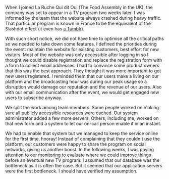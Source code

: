 When I joined La Ruche Qui dit Oui (The Food Assembly in the UK), the company was set to appear in a TV program two weeks later. I was informed by the team that the website always crashed during heavy traffic. That particular program is known in France to be the equivalent of the Slashdot effect (it even has [a Tumblr](https://effetcapital.tumblr.com)).

With such short notice, we did not have time to optimise all the critical paths so we needed to take down some features. I defined the priorities during the event: maintain the website for existing customers, best effort for new visitors. Most of the website was only accessible after logging in so I thought we could disable registration and replace the registration form with a form to collect email addresses. I had to convince some product owners that this was the best approach. They thought it was more important to get new users registered. I reminded them that our users make a living on our platform and the broadcasting hour was during our peak usage so a disruption would damage our reputation and the revenue of our users. Also with our email communication after the event, we would get engaged new users to subscribe anyway.

We split the work among team members. Some people worked on making sure all publicly accessible resources were cached. Our system administrator added a few more servers. Others, including me, worked on that new form and a system to let our on-call person enable it in an instant.

We had to enable that system but we managed to keep the service online for the first time, hooray! Instead of complaining that they couldn't use the platform, our customers were happy to share the program on social networks, giving us another boost. In the following weeks, I was paying attention to our monitoring to evaluate where we could improve things before an eventual new TV program. I assumed that our database was the bottleneck as it is often the case. But it seemed that our application servers were the first bottleneck. I should have verified my assumption.
